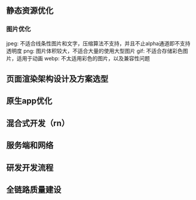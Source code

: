 ## 静态资源优化

### 图片优化

jpeg: 不适合线条性图片和文字，压缩算法不支持，并且不止alpha通道即不支持透明度
png: 图片体积较大，不适合大量的使用大型图片
gif: 不适合存储彩色图片，适用于动画
webp: 不太适用彩色的图片，以及兼容性问题

## 页面渲染架构设计及方案选型

## 原生app优化

## 混合式开发（rn）

## 服务端和网络

## 研发开发流程

## 全链路质量建设